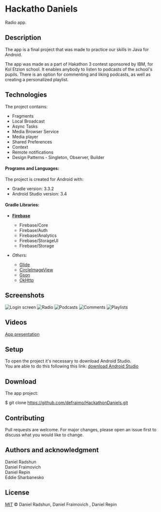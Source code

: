 # Hackatho Daniels

Radio app.

## Description

The app is a final project that was made to practice our skills in Java for Android.

The app was made as a part of Hakathon 3 contest sponsored by IBM, for Kol Etzion school.
It enables anybody to listen to podcasts of the school's pupils.
There is an option for commenting and liking podcasts, as well as creating a personalized playlist.


## Technologies

The project contains:
* Fragments
* Local Broadcast
* Async Tasks
* Media Browser Service
* Media player
* Shared Preferences
* Context
* Remote notifications
* Design Patterns - Singleton, Observer, Builder

#### Programs and Languages:

The project is created for Android with:
* Gradle version: 3.3.2
* Android Studio version: 3.4

#### Gradle Libraries:

* **[Firebase](https://firebase.google.com/docs/android/setup)**
  * Firebase/Core
  * Firebase/Auth
  * Firebase/Analytics
  * Firebase/StorageUI
  * Firebase/Storage

* *Others:*
  * [Glide](https://github.com/bumptech/glide)
  * [CircleImageView](https://github.com/hdodenhof/CircleImageView)
  * [Gson](https://github.com/google/gson)
  * [OkHttp](https://github.com/square/okhttp)

## Screenshots

![Login screen](https://lh3.googleusercontent.com/YtP_MHOQStRxMDheDQHPiJ67DIKsQELBk18_surxxMW1nnlZOX0pFNQJEoapO2nItqJp=w1440-h620-rw)
![Radio](https://lh3.googleusercontent.com/EukSSEd08h3M84ZHD8xMzfjvVkQWcFhJ0AyP_RDV5X2G9hQjX9PudYs6t9GiZq0F2w=w1440-h620-rw)
![Podcasts](https://lh3.googleusercontent.com/ik745iEUnSIEyRY84y4MQFhlBzV-nV1-mUJLNnkPhmMI2TAoGhQDEizCvaXc2i_YOco=w1440-h620-rw)
![Comments](https://lh3.googleusercontent.com/Fukjb_CCqnxwP65vzA9ut088Y7l6sbh1Ol_iisVXVbV3VwZl8mJpmkuKnMKzv54d8g=w1440-h620-rw)
![Playlists](https://lh3.googleusercontent.com/ZZt-c11yY7CnLDqromdPHmJ3FxDc69H3oLG2IVGwUQ0fH9drpRgWoCsCZJ2jv3yOoys=w1440-h620-rw)

## Videos
[App presentation](https://www.youtube.com/watch?v=z_NpgFqxk9g&feature=youtu.be)

## Setup
To open the project it's necessary to download Android Studio.\
You are able to do this following this link:
[download Android Studio](https://developer.android.com/studio/archive)

## Download
The app project:

$ git clone https://github.com/defraimo/HackathonDaniels.git

## Contributing
Pull requests are welcome. For major changes, please open an issue first to discuss what you would like to change.

## Authors and acknowledgment
Daniel Radshun\
Daniel Fraimovich\
Daniel Repin\
Eddie Sharbanesko

## License
[MIT](https://www.freeprivacypolicy.com/privacy/view/abc9d091521fca9bbaa40d2b6d075995) © Daniel Radshun, Daniel Fraimovich , Daniel Repin
